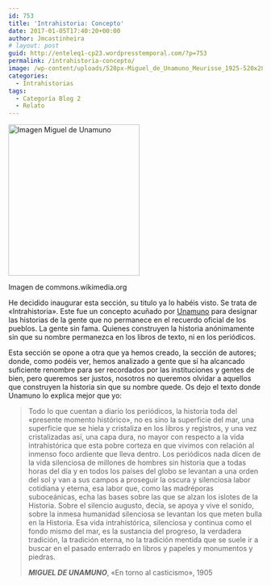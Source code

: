 ```yaml
---
id: 753
title: 'Intrahistoria: Concepto'
date: 2017-01-05T17:40:20+00:00
author: Jmcastinheira
# layout: post
guid: http://enteleq1-cp23.wordpresstemporal.com/?p=753
permalink: /intrahistoria-concepto/
image: /wp-content/uploads/520px-Miguel_de_Unamuno_Meurisse_1925-520x288.jpg
categories:
  - Intrahistorias
tags:
  - Categoría Blog 2
  - Relato
---
```

<div id="attachment_1199" style="width: 270px" class="wp-caption alignleft">
  <a href="http://entelequia.info/wp-content/uploads/520px-Miguel_de_Unamuno_Meurisse_1925.jpg"><img aria-describedby="caption-attachment-1199" class="size-medium wp-image-1199" src="http://entelequia.info/wp-content/uploads/520px-Miguel_de_Unamuno_Meurisse_1925-260x300.jpg" alt="Imagen Miguel de Unamuno" width="260" height="300" srcset="http://entelequia.info/wp-content/uploads/520px-Miguel_de_Unamuno_Meurisse_1925-260x300.jpg 260w, http://entelequia.info/wp-content/uploads/520px-Miguel_de_Unamuno_Meurisse_1925.jpg 520w" sizes="(max-width: 260px) 100vw, 260px" /></a>
  
  <p id="caption-attachment-1199" class="wp-caption-text">
    Imagen de commons.wikimedia.org
  </p>
</div>

He decidido inaugurar esta sección, su titulo ya lo habéis visto. Se trata de «Intrahistoria». Este fue un concepto acuñado por [Unamuno](https://es.wikipedia.org/wiki/Miguel_de_Unamuno) para designar las historias de la gente que no permanece en el recuerdo oficial de los pueblos. La gente sin fama. Quienes construyen la historia anónimamente sin que su nombre permanezca en los libros de texto, ni en los periódicos.

Esta sección se opone a otra que ya hemos creado, la sección de autores; donde, como podéis ver, hemos analizado a gente que sí ha alcancado suficiente renombre para ser recordados por las instituciones y gentes de bien, pero queremos ser justos, nosotros no queremos olvidar a aquellos que construyen la historia sin que su nombre quede. Os dejo el texto donde Unamuno lo explica mejor que yo:

> Todo lo que cuentan a diario los periódicos, la historia toda del «presente momento histórico», no es sino la superficie del mar, una superficie que se hiela y cristaliza en los libros y registros, y una vez cristalizadas así, una capa dura, no mayor con respecto a la vida intrahistórica que esta pobre corteza en que vivimos con relación al inmenso foco ardiente que lleva dentro. Los periódicos nada dicen de la vida silenciosa de millones de hombres sin historia que a todas horas del día y en todos los países del globo se levantan a una orden del sol y van a sus campos a proseguir la oscura y silenciosa labor cotidiana y eterna, esa labor que, como las madréporas suboceánicas, echa las bases sobre las que se alzan los islotes de la Historia. Sobre el silencio augusto, decía, se apoya y vive el sonido, sobre la inmesa humanidad silenciosa se levantan los que meten bulla en la Historia. Esa vida intrahistórica, silenciosa y continua como el fondo mismo del mar, es la sustancia del progreso, la verdadera tradición, la tradición eterna, no la tradición mentida que se suele ir a buscar en el pasado enterrado en libros y papeles y monumentos y piedras.
> 
> _**MIGUEL DE UNAMUNO**_, «En torno al casticismo», 1905